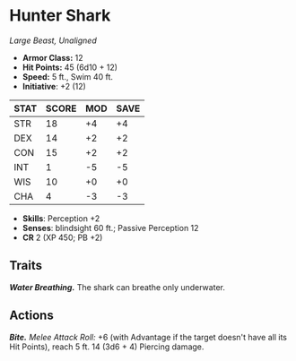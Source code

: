 # Hunter Shark

*Large Beast, Unaligned*

- **Armor Class:** 12
- **Hit Points:** 45 (6d10 + 12)
- **Speed:** 5 ft., Swim 40 ft.
- **Initiative**: +2 (12)

|STAT|SCORE|MOD|SAVE|
| --- | --- | --- | ---- |
| STR | 18 | +4 | +4 |
| DEX | 14 | +2 | +2 |
| CON | 15 | +2 | +2 |
| INT | 1 | -5 | -5 |
| WIS | 10 | +0 | +0 |
| CHA | 4 | -3 | -3 |

- **Skills**: Perception +2
- **Senses**: blindsight 60 ft.; Passive Perception 12
- **CR** 2 (XP 450; PB +2)

## Traits

***Water Breathing.*** The shark can breathe only underwater.


## Actions

***Bite.*** *Melee Attack Roll:* +6 (with Advantage if the target doesn't have all its Hit Points), reach 5 ft. 14 (3d6 + 4) Piercing damage.

